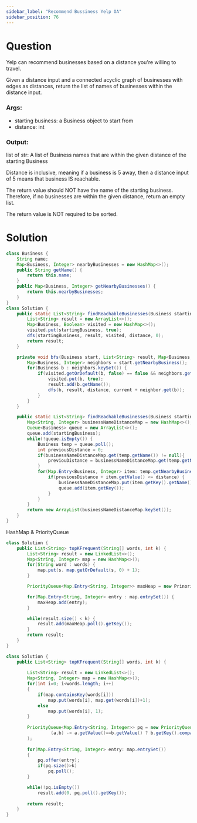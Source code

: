 ```yaml
---
sidebar_label: "Recommend Bussiness Yelp OA"
sidebar_position: 76
---
```


# Question
Yelp can recommend businesses based on a distance you're willing to travel.

Given a distance input and a connected acyclic graph of businesses with edges as distances, return the list of names of businesses within the distance input.

### Args:

* starting business: a Business object to start from
* distance: int

### Output:

list of str: A list of Business names that are within the given distance of the starting Business

Distance is inclusive, meaning if a business is 5 away, then a distance input of 5 means that business IS reachable.

The return value should NOT have the name of the starting business. Therefore, if no businesses are within the given distance, return an empty list.

The return value is NOT required to be sorted.

# Solution
```java
class Business {
    String name;
    Map<Business, Integer> nearbyBusinesses = new HashMap<>();
    public String getName() {
        return this.name;
    }
    public Map<Business, Integer> getNearbyBusinesses() {
        return this.nearbyBusinesses;
    }
}
class Solution {
    public static List<String> findReachableBusinesses(Business startingBusiness, int distance) {
        List<String> result = new ArrayList<>();
        Map<Business, Boolean> visited = new HashMap<>();
        visited.put(startingBusiness, true);
        dfs(startingBusiness, result, visited, distance, 0);
        return result;
    }

    private void bfs(Business start, List<String> result, Map<Business, Boolean> visited, int distance, int current) {
        Map<Business, Integer> neighbors = start.getNearbyBusiness();
        for(Business b : neighbors.keySet()) {
            if(visited.getOrDefault(b, false) == false && neighbors.get(b) + current <= distance) {
                visited.put(b, true);
                result.add(b.getName());
                dfs(b, result, distance, current + neighbor.get(b));
            }
        }
    }

    public static List<String> findReachableBusinesses(Business startingBusiness, int distance) {
        Map<String, Integer> businessNameDistanceMap = new HashMap<>();
        Queue<Business> queue = new ArrayList<>();
        queue.add(startingBusiness);
        while(!queue.isEmpty()) {
            Business temp = queue.poll();
            int previousDistance = 0;
            if(businessNameDistanceMap.get(temp.getName()) != null){
                previouDistance = businessNameDistanceMap.get(temp.getName();
            }
            for(Map.Entry<Business, Integer> item: temp.getNearbyBusiness().entrySet()) {
                if(previousDistance + item.getValue() <= distance) {
                    businessNameDistanceMap.put(item.getKey().getName(), item.getValue());
                    queue.add(item.getKey());
                }
            }
        }
        return new ArrayList(businessNameDistanceMap.keySet());
    }
}
```

HashMap & PriorityQueue 
```java
class Solution {
    public List<String> topKFrequent(String[] words, int k) {
        List<String> result = new LinkedList<>();
        Map<String, Integer> map = new HashMap<>();
        for(String word : words) {
            map.put(s. map.getOrDefault(s, 0) + 1);
        }

        PriorityQueue<Map.Entry<String, Integer>> maxHeap = new PrinorityQueue<>(k, (a, b) -> a.getValue() == b.getValue() ? a.getKey().compareTo(b.getValue()) : b.getValue() - a.getValue());

        for(Map.Entry<String, Integer> entry : map.entrySet()) {
            maxHeap.add(entry);
        }

        while(result.size() < k) {
            result.add(maxHeap.poll().getKey());
        }
        return result;
    }
}
```

```java
class Solution {
    public List<String> topKFrequent(String[] words, int k) {
        
        List<String> result = new LinkedList<>();
        Map<String, Integer> map = new HashMap<>();
        for(int i=0; i<words.length; i++)
        {
            if(map.containsKey(words[i]))
                map.put(words[i], map.get(words[i])+1);
            else
                map.put(words[i], 1);
        }
        
        PriorityQueue<Map.Entry<String, Integer>> pq = new PriorityQueue<>(
                 (a,b) -> a.getValue()==b.getValue() ? b.getKey().compareTo(a.getKey()) : a.getValue()-b.getValue()
        );
        
        for(Map.Entry<String, Integer> entry: map.entrySet())
        {
            pq.offer(entry);
            if(pq.size()>k)
                pq.poll();
        }

        while(!pq.isEmpty())
            result.add(0, pq.poll().getKey());
        
        return result;
    }
}
```